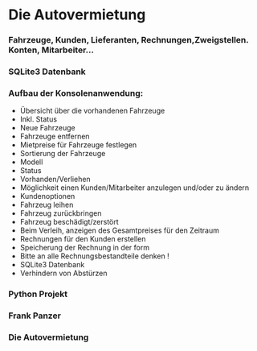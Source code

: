 # Die Autovermietung
### Fahrzeuge, Kunden, Lieferanten, Rechnungen,Zweigstellen. Konten, Mitarbeiter...         
### SQLite3 Datenbank                                                                       
### Aufbau der Konsolenanwendung:               
- Übersicht über die vorhandenen Fahrzeuge                                            
- Inkl. Status                                                                      
- Neue Fahrzeuge                                                                       
- Fahrzeuge entfernen                                                                  
- Mietpreise für Fahrzeuge festlegen
- Sortierung der Fahrzeuge
- Modell
- Status
- Vorhanden/Verliehen
- Möglichkeit einen Kunden/Mitarbeiter anzulegen und/oder zu ändern
- Kundenoptionen
- Fahrzeug leihen
- Fahrzeug zurückbringen
- Fahrzeug beschädigt/zerstört
- Beim Verleih, anzeigen des Gesamtpreises für den Zeitraum
- Rechnungen für den Kunden erstellen
- Speicherung der Rechnung in der form
- Bitte an alle Rechnungsbestandteile denken !
- SQLite3 Datenbank
- Verhindern von Abstürzen
### Python Projekt
### Frank Panzer
### Die Autovermietung
